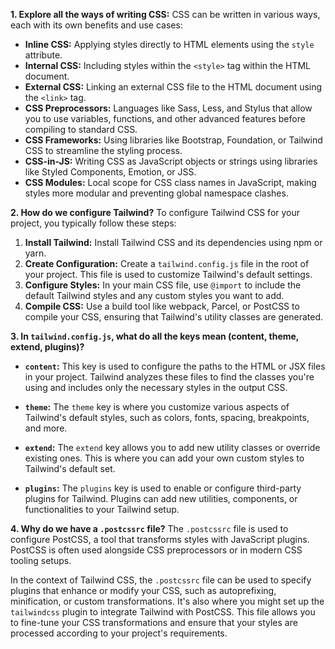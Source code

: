 **1. Explore all the ways of writing CSS:**
CSS can be written in various ways, each with its own benefits and use cases:

- **Inline CSS:** Applying styles directly to HTML elements using the `style` attribute.
- **Internal CSS:** Including styles within the `<style>` tag within the HTML document.
- **External CSS:** Linking an external CSS file to the HTML document using the `<link>` tag.
- **CSS Preprocessors:** Languages like Sass, Less, and Stylus that allow you to use variables, functions, and other advanced features before compiling to standard CSS.
- **CSS Frameworks:** Using libraries like Bootstrap, Foundation, or Tailwind CSS to streamline the styling process.
- **CSS-in-JS:** Writing CSS as JavaScript objects or strings using libraries like Styled Components, Emotion, or JSS.
- **CSS Modules:** Local scope for CSS class names in JavaScript, making styles more modular and preventing global namespace clashes.

**2. How do we configure Tailwind?**
To configure Tailwind CSS for your project, you typically follow these steps:

1. **Install Tailwind:** Install Tailwind CSS and its dependencies using npm or yarn.
2. **Create Configuration:** Create a `tailwind.config.js` file in the root of your project. This file is used to customize Tailwind's default settings.
3. **Configure Styles:** In your main CSS file, use `@import` to include the default Tailwind styles and any custom styles you want to add.
4. **Compile CSS:** Use a build tool like webpack, Parcel, or PostCSS to compile your CSS, ensuring that Tailwind's utility classes are generated.

**3. In `tailwind.config.js`, what do all the keys mean (content, theme, extend, plugins)?**
- **`content`:** This key is used to configure the paths to the HTML or JSX files in your project. Tailwind analyzes these files to find the classes you're using and includes only the necessary styles in the output CSS.

- **`theme`:** The `theme` key is where you customize various aspects of Tailwind's default styles, such as colors, fonts, spacing, breakpoints, and more.

- **`extend`:** The `extend` key allows you to add new utility classes or override existing ones. This is where you can add your own custom styles to Tailwind's default set.

- **`plugins`:** The `plugins` key is used to enable or configure third-party plugins for Tailwind. Plugins can add new utilities, components, or functionalities to your Tailwind setup.

**4. Why do we have a `.postcssrc` file?**
The `.postcssrc` file is used to configure PostCSS, a tool that transforms styles with JavaScript plugins. PostCSS is often used alongside CSS preprocessors or in modern CSS tooling setups.

In the context of Tailwind CSS, the `.postcssrc` file can be used to specify plugins that enhance or modify your CSS, such as autoprefixing, minification, or custom transformations. It's also where you might set up the `tailwindcss` plugin to integrate Tailwind with PostCSS. This file allows you to fine-tune your CSS transformations and ensure that your styles are processed according to your project's requirements.